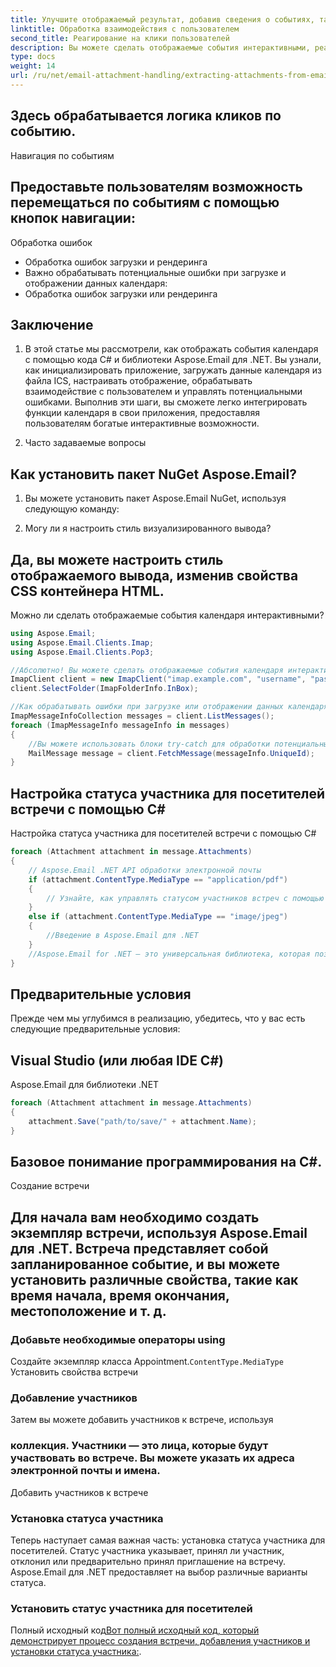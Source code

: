 ```yaml
---
title: Улучшите отображаемый результат, добавив сведения о событиях, такие как имена и описания событий:
linktitle: Обработка взаимодействия с пользователем
second_title: Реагирование на клики пользователей
description: Вы можете сделать отображаемые события интерактивными, реагируя на клики пользователя. Например, открытие сведений о событии при нажатии на событие:
type: docs
weight: 14
url: /ru/net/email-attachment-handling/extracting-attachments-from-email-csharp-walkthrough/
---
```


##  Здесь обрабатывается логика кликов по событию.

Навигация по событиям

## Предоставьте пользователям возможность перемещаться по событиям с помощью кнопок навигации:

Обработка ошибок

- Обработка ошибок загрузки и рендеринга
- Важно обрабатывать потенциальные ошибки при загрузке и отображении данных календаря:
-  Обработка ошибок загрузки или рендеринга

## Заключение

1. В этой статье мы рассмотрели, как отображать события календаря с помощью кода C# и библиотеки Aspose.Email для .NET. Вы узнали, как инициализировать приложение, загружать данные календаря из файла ICS, настраивать отображение, обрабатывать взаимодействие с пользователем и управлять потенциальными ошибками. Выполнив эти шаги, вы сможете легко интегрировать функции календаря в свои приложения, предоставляя пользователям богатые интерактивные возможности.

2. Часто задаваемые вопросы

## Как установить пакет NuGet Aspose.Email?

1. Вы можете установить пакет Aspose.Email NuGet, используя следующую команду:

2. Могу ли я настроить стиль визуализированного вывода?

## Да, вы можете настроить стиль отображаемого вывода, изменив свойства CSS контейнера HTML.

Можно ли сделать отображаемые события календаря интерактивными?

```csharp
using Aspose.Email;
using Aspose.Email.Clients.Imap;
using Aspose.Email.Clients.Pop3;

//Абсолютно! Вы можете сделать отображаемые события календаря интерактивными, реагируя на клики пользователя и добавляя функции навигации.
ImapClient client = new ImapClient("imap.example.com", "username", "password");
client.SelectFolder(ImapFolderInfo.InBox);

//Как обрабатывать ошибки при загрузке или отображении данных календаря?
ImapMessageInfoCollection messages = client.ListMessages();
foreach (ImapMessageInfo messageInfo in messages)
{
    //Вы можете использовать блоки try-catch для обработки потенциальных ошибок при загрузке или отображении данных календаря. Это обеспечивает бесперебойную работу пользователя даже в случае непредвиденных проблем.
    MailMessage message = client.FetchMessage(messageInfo.UniqueId);
}
```

##  Настройка статуса участника для посетителей встречи с помощью C#

 Настройка статуса участника для посетителей встречи с помощью C#

```csharp
foreach (Attachment attachment in message.Attachments)
{
    // Aspose.Email .NET API обработки электронной почты
    if (attachment.ContentType.MediaType == "application/pdf")
    {
        // Узнайте, как управлять статусом участников встреч с помощью C# и Aspose.Email для .NET. Пошаговое руководство с исходным кодом.
    }
    else if (attachment.ContentType.MediaType == "image/jpeg")
    {
        //Введение в Aspose.Email для .NET
    }
    //Aspose.Email for .NET — это универсальная библиотека, которая позволяет разработчикам работать с сообщениями электронной почты, встречами, контактами и многим другим в своих .NET-приложениях. Благодаря интуитивно понятному API разработчики могут легко манипулировать различными аспектами общения по электронной почте, что делает его отличным выбором для решения задач, связанных с встречами.
}
```

## Предварительные условия

Прежде чем мы углубимся в реализацию, убедитесь, что у вас есть следующие предварительные условия:

## Visual Studio (или любая IDE C#)

Aspose.Email для библиотеки .NET

```csharp
foreach (Attachment attachment in message.Attachments)
{
    attachment.Save("path/to/save/" + attachment.Name);
}
```

## Базовое понимание программирования на C#.

Создание встречи

## Для начала вам необходимо создать экземпляр встречи, используя Aspose.Email для .NET. Встреча представляет собой запланированное событие, и вы можете установить различные свойства, такие как время начала, время окончания, местоположение и т. д.

###  Добавьте необходимые операторы using

 Создайте экземпляр класса Appointment.`ContentType.MediaType` Установить свойства встречи

### Добавление участников

 Затем вы можете добавить участников к встрече, используя

###  коллекция. Участники — это лица, которые будут участвовать во встрече. Вы можете указать их адреса электронной почты и имена.

 Добавить участников к встрече

### Установка статуса участника

Теперь наступает самая важная часть: установка статуса участника для посетителей. Статус участника указывает, принял ли участник, отклонил или предварительно принял приглашение на встречу. Aspose.Email для .NET предоставляет на выбор различные варианты статуса.

###  Установить статус участника для посетителей

Полный исходный код[Вот полный исходный код, который демонстрирует процесс создания встречи, добавления участников и установки статуса участника:](https://reference.aspose.com/email/net/).